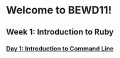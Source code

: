 # Welcome to BEWD11!

## Week 1: Introduction to Ruby

### [Day 1: Introduction to Command Line](week_1/day_1/)
